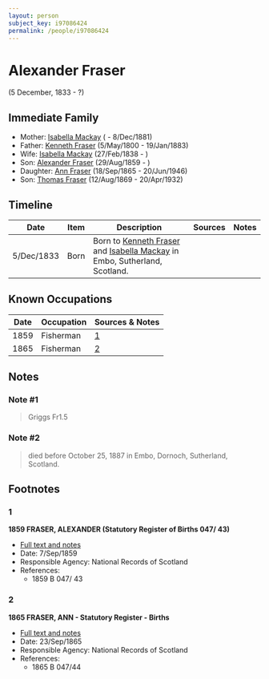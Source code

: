 ```yaml
---
layout: person
subject_key: i97086424
permalink: /people/i97086424
---
```


# Alexander Fraser
(5 December, 1833 - ?)

## Immediate Family

* Mother: [Isabella Mackay](./@26104572@-isabella-mackay-b-d1881-12-8.md) ( - 8/Dec/1881)
* Father: [Kenneth Fraser](./@61428726@-kenneth-fraser-b1800-5-5-d1883-1-19.md) (5/May/1800 - 19/Jan/1883)
* Wife: [Isabella Mackay](./@41556256@-isabella-mackay-b1838-2-27-d.md) (27/Feb/1838 - )
* Son: [Alexander Fraser](./@36585616@-alexander-fraser-b1859-8-29-d.md) (29/Aug/1859 - )
* Daughter: [Ann Fraser](./@70425788@-ann-fraser-b1865-9-18-d1946-6-20.md) (18/Sep/1865 - 20/Jun/1946)
* Son: [Thomas Fraser](./@69725432@-thomas-fraser-b1869-8-12-d1932-4-20.md) (12/Aug/1869 - 20/Apr/1932)

## Timeline

Date | Item | Description | Sources | Notes
---|---|---|---|---
5/Dec/1833 | Born | Born to [Kenneth Fraser](./@61428726@-kenneth-fraser-b1800-5-5-d1883-1-19.md) and [Isabella Mackay](./@26104572@-isabella-mackay-b-d1881-12-8.md) in Embo, Sutherland, Scotland. |  | 

## Known Occupations

Date | Occupation | Sources & Notes
---|---|---
1859 | Fisherman | [1](#1)
1865 | Fisherman | [2](#2)

## Notes

### Note #1

> Griggs Fr1.5
>



### Note #2

> died before October 25, 1887 in Embo, Dornoch, Sutherland, Scotland.
>


## Footnotes

### 1

**1859 FRASER, ALEXANDER (Statutory Register of Births 047/ 43)**

* [Full text and notes](../sources/@8047832@-1859-fraser,-alexander-statutory-register-of-births-047-43-.md)
* Date: 7/Sep/1859
* Responsible Agency: National Records of Scotland
* References: 
  * 1859 B 047/ 43

### 2

**1865 FRASER, ANN - Statutory Register - Births**

* [Full text and notes](../sources/@17540720@-1865-fraser,-ann-statutory-register-births.md)
* Date: 23/Sep/1865
* Responsible Agency: National Records of Scotland
* References: 
  * 1865 B 047/44

